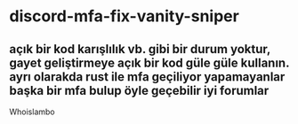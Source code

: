 # discord-mfa-fix-vanity-sniper
açık bir kod karışlılık vb. gibi bir durum yoktur, gayet geliştirmeye açık bir kod güle güle kullanın. ayrı olarakda rust ile mfa geçiliyor yapamayanlar başka bir mfa bulup öyle geçebilir iyi forumlar
-----------------------------------------------------------------------------------------------------
Whoislambo
